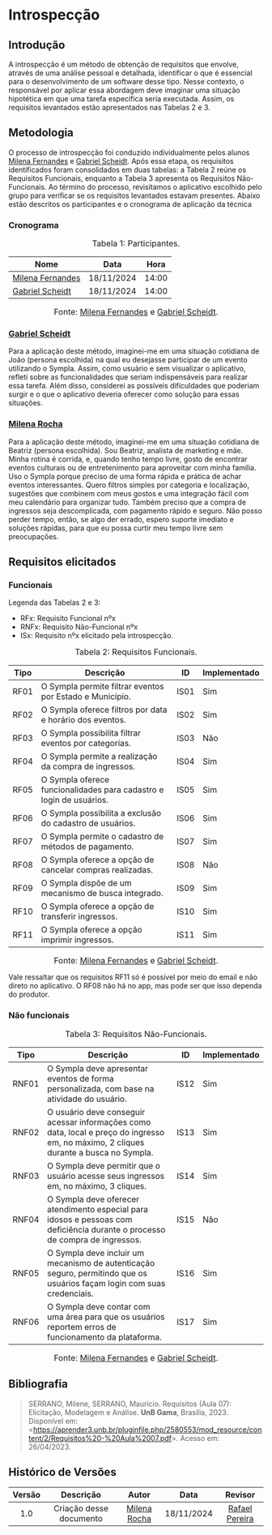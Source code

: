 # Introspecção

## Introdução

A introspecção é um método de obtenção de requisitos que envolve, através de uma análise pessoal e detalhada, identificar o que é essencial para o desenvolvimento de um software desse tipo. Nesse contexto, o responsável por aplicar essa abordagem deve imaginar uma situação hipotética em que uma tarefa específica seria executada. Assim, os requisitos levantados estão apresentados nas Tabelas 2 e 3.

## Metodologia

O processo de introspecção foi conduzido individualmente pelos alunos [Milena Fernandes](https://github.com/MilenaFRocha) e  [Gabriel Scheidt](https://github.com/Gxaite). Após essa etapa, os requisitos identificados foram consolidados em duas tabelas: a Tabela 2 reúne os Requisitos Funcionais, enquanto a Tabela 3 apresenta os Requisitos Não-Funcionais. Ao término do processo, revisitamos o aplicativo escolhido pelo grupo para verificar se os requisitos levantados estavam presentes. Abaixo estão descritos os participantes e o cronograma de aplicação da técnica

### Cronograma

<font size="3"><p style="text-align: center">Tabela 1: Participantes.</p></font>

<center>

| Nome                                             | Data                   |  Hora |
| ------------------------------------------------ | ------------------------ | -------------- |
| [Milena Fernandes](https://github.com/MilenaFRocha)   |  18/11/2024| 14:00|
|  [Gabriel Scheidt](https://github.com/Gxaite) |  18/11/2024|   14:00 |

</center>

<font size="3"><p style="text-align: center">Fonte: [Milena Fernandes](https://github.com/MilenaFRocha) e  [Gabriel Scheidt](https://github.com/Gxaite).</p></font>

### [Gabriel Scheidt](https://github.com/Gxaite)

Para a aplicação deste método, imaginei-me em uma situação cotidiana de João (persona escolhida) na qual eu desejasse participar de um evento utilizando o Sympla. Assim, como usuário e sem visualizar o aplicativo, refleti sobre as funcionalidades que seriam indispensáveis para realizar essa tarefa. Além disso, considerei as possíveis dificuldades que poderiam surgir e o que o aplicativo deveria oferecer como solução para essas situações.

### [Milena Rocha](https://github.com/MilenaFRocha)

Para a aplicação deste método, imaginei-me em uma situação cotidiana de Beatriz (persona escolhida). Sou Beatriz, analista de marketing e mãe. Minha rotina é corrida, e, quando tenho tempo livre, gosto de encontrar eventos culturais ou de entretenimento para aproveitar com minha família. Uso o Sympla porque preciso de uma forma rápida e prática de achar eventos interessantes. Quero filtros simples por categoria e localização, sugestões que combinem com meus gostos e uma integração fácil com meu calendário para organizar tudo. Também preciso que a compra de ingressos seja descomplicada, com pagamento rápido e seguro. Não posso perder tempo, então, se algo der errado, espero suporte imediato e soluções rápidas, para que eu possa curtir meu tempo livre sem preocupações.

## Requisitos elicitados

### Funcionais

Legenda das Tabelas 2 e 3:

- RFx: Requisito Funcional nºx
- RNFx: Requisito Não-Funcional nºx
- ISx: Requisito nºx elicitado pela introspecção.

<font size="3"><p style="text-align: center">Tabela 2: Requisitos Funcionais.</p></font>

<center>

| Tipo  | Descrição                                                   | ID   | Implementado |
|-------|-------------------------------------------------------------|------|--------------|
| RF01  | O Sympla permite filtrar eventos por Estado e Município.    | IS01 | Sim          |
| RF02  | O Sympla oferece filtros por data e horário dos eventos.    | IS02 | Sim          |
| RF03  | O Sympla possibilita filtrar eventos por categorias.        | IS03 | Não          |
| RF04  | O Sympla permite a realização da compra de ingressos.       | IS04 | Sim          |
| RF05  | O Sympla oferece funcionalidades para cadastro e login de usuários. | IS05 | Sim          |
| RF06  | O Sympla possibilita a exclusão do cadastro de usuários.    | IS06 | Sim          |
| RF07  | O Sympla permite o cadastro de métodos de pagamento.        | IS07 | Sim          |
| RF08  | O Sympla oferece a opção de cancelar compras realizadas.    | IS08 | Não          |
| RF09  | O Sympla dispõe de um mecanismo de busca integrado.         | IS09 | Sim          |
| RF10  | O Sympla oferece a opção de transferir ingressos.           | IS10 | Sim          |
| RF11  | O Sympla oferece a opção imprimir ingressos.                | IS11 | Sim          |

</center>

<font size="3"><p style="text-align: center">Fonte: [Milena Fernandes](https://github.com/MilenaFRocha) e  [Gabriel Scheidt](https://github.com/Gxaite).</p></font>

Vale ressaltar que os requisitos RF11 só é possível por meio do email e não direto no aplicativo. O RF08 não há no app, mas pode ser que isso dependa do produtor.

### Não funcionais

<font size="3"><p style="text-align: center">Tabela 3: Requisitos Não-Funcionais.</p></font>

<center>

| Tipo  | Descrição                                                                                                                         | ID   | Implementado |
|-------|-----------------------------------------------------------------------------------------------------------------------------------|-------|--------------|
| RNF01 | O Sympla deve apresentar eventos de forma personalizada, com base na atividade do usuário.                                        | IS12  | Sim          |
| RNF02 | O usuário deve conseguir acessar informações como data, local e preço do ingresso em, no máximo, 2 cliques durante a busca no Sympla. | IS13  | Sim          |
| RNF03 | O Sympla deve permitir que o usuário acesse seus ingressos em, no máximo, 3 cliques.                                                 | IS14  | Sim          |
| RNF04 | O Sympla deve oferecer atendimento especial para idosos e pessoas com deficiência durante o processo de compra de ingressos.      | IS15  | Não          |
| RNF05 | O Sympla deve incluir um mecanismo de autenticação seguro, permitindo que os usuários façam login com suas credenciais.           | IS16  | Sim          |
| RNF06 | O Sympla deve contar com uma área para que os usuários reportem erros de funcionamento da plataforma.                             | IS17  | Sim          |

</center>

<font size="3"><p style="text-align: center">Fonte: [Milena Fernandes](https://github.com/MilenaFRocha) e  [Gabriel Scheidt](https://github.com/Gxaite).</p></font>


## Bibliografia

> SERRANO, Milene, SERRANO, Maurício. Requisitos (Aula 07): Elicitação, Modelagem e Análise. **UnB Gama**, Brasília, 2023. Disponível em: <<https://aprender3.unb.br/pluginfile.php/2580553/mod_resource/content/2/Requisitos%20-%20Aula%2007.pdf>>. Acesso em: 26/04/2023.

## Histórico de Versões

| Versão |          Descrição              |     Autor      |      Data      |   Revisor     | 
|:------:|:-------------------------------:|:--------------:|:--------------:|:-------------:|
|  1.0   | Criação desse documento | [Milena Rocha](https://github.com/MilenaFRocha) | 18/11/2024 | [Rafael Pereira](https://github.com/rafgpereira)  |
